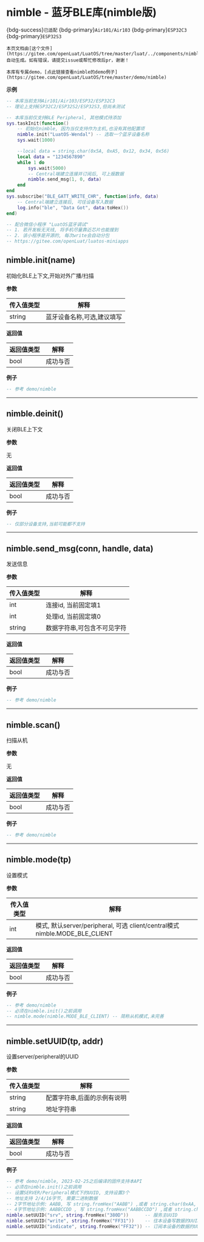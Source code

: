 # nimble - 蓝牙BLE库(nimble版)

{bdg-success}`已适配` {bdg-primary}`Air101/Air103` {bdg-primary}`ESP32C3` {bdg-primary}`ESP32S3`

```{note}
本页文档由[这个文件](https://gitee.com/openLuat/LuatOS/tree/master/luat/../components/nimble/src/luat_lib_nimble.c)自动生成。如有错误，请提交issue或帮忙修改后pr，谢谢！
```

```{tip}
本库有专属demo，[点此链接查看nimble的demo例子](https://gitee.com/openLuat/LuatOS/tree/master/demo/nimble)
```

**示例**

```lua
-- 本库当前支持Air101/Air103/ESP32/ESP32C3
-- 理论上支持ESP32C2/ESP32S2/ESP32S3,但尚未测试

-- 本库当前仅支持BLE Peripheral, 其他模式待添加
sys.taskInit(function()
    -- 初始化nimble, 因为当仅支持作为主机,也没有其他配置项
    nimble.init("LuatOS-Wendal") -- 选取一个蓝牙设备名称
    sys.wait(1000)

    --local data = string.char(0x5A, 0xA5, 0x12, 0x34, 0x56)
    local data = "1234567890"
    while 1 do
        sys.wait(5000)
        -- Central端建立连接并订阅后, 可上报数据
        nimble.send_msg(1, 0, data)
    end
end
sys.subscribe("BLE_GATT_WRITE_CHR", function(info, data)
    -- Central端建立连接后, 可往设备写入数据
    log.info("ble", "Data Got", data:toHex())
end)

-- 配合微信小程序 "LuatOS蓝牙调试"
-- 1. 若开发板无天线, 将手机尽量靠近芯片也能搜到
-- 2. 该小程序是开源的, 每次write会自动分包
-- https://gitee.com/openLuat/luatos-miniapps

```

## nimble.init(name)



初始化BLE上下文,开始对外广播/扫描

**参数**

|传入值类型|解释|
|-|-|
|string|蓝牙设备名称,可选,建议填写|

**返回值**

|返回值类型|解释|
|-|-|
|bool|成功与否|

**例子**

```lua
-- 参考 demo/nimble

```

---

## nimble.deinit()



关闭BLE上下文

**参数**

无

**返回值**

|返回值类型|解释|
|-|-|
|bool|成功与否|

**例子**

```lua
-- 仅部分设备支持,当前可能都不支持

```

---

## nimble.send_msg(conn, handle, data)



发送信息

**参数**

|传入值类型|解释|
|-|-|
|int|连接id, 当前固定填1|
|int|处理id, 当前固定填0|
|string|数据字符串,可包含不可见字符|

**返回值**

|返回值类型|解释|
|-|-|
|bool|成功与否|

**例子**

```lua
-- 参考 demo/nimble

```

---

## nimble.scan()



扫描从机

**参数**

无

**返回值**

|返回值类型|解释|
|-|-|
|bool|成功与否|

**例子**

```lua
-- 参考 demo/nimble

```

---

## nimble.mode(tp)



设置模式

**参数**

|传入值类型|解释|
|-|-|
|int|模式, 默认server/peripheral, 可选 client/central模式 nimble.MODE_BLE_CLIENT|

**返回值**

|返回值类型|解释|
|-|-|
|bool|成功与否|

**例子**

```lua
-- 参考 demo/nimble
-- 必须在nimble.init()之前调用
-- nimble.mode(nimble.MODE_BLE_CLIENT) -- 简称从机模式,未完善

```

---

## nimble.setUUID(tp, addr)



设置server/peripheral的UUID

**参数**

|传入值类型|解释|
|-|-|
|string|配置字符串,后面的示例有说明|
|string|地址字符串|

**返回值**

|返回值类型|解释|
|-|-|
|bool|成功与否|

**例子**

```lua
-- 参考 demo/nimble, 2023-02-25之后编译的固件支持本API
-- 必须在nimble.init()之前调用
-- 设置SERVER/Peripheral模式下的UUID, 支持设置3个
-- 地址支持 2/4/16字节, 需要二进制数据
-- 2字节地址示例: AABB, 写 string.fromHex("AABB") ,或者 string.char(0xAA, 0xBB)
-- 4字节地址示例: AABBCCDD , 写 string.fromHex("AABBCCDD") ,或者 string.char(0xAA, 0xBB, 0xCC, 0xDD)
nimble.setUUID("srv", string.fromHex("380D"))      -- 服务主UUID         ,  默认值 180D
nimble.setUUID("write", string.fromHex("FF31"))    -- 往本设备写数据的UUID,  默认值 FFF1
nimble.setUUID("indicate", string.fromHex("FF32")) -- 订阅本设备的数据的UUID,默认值 FFF2

```

---

